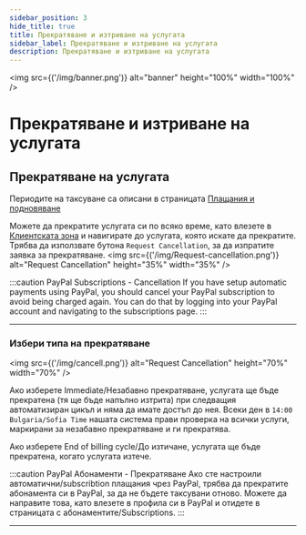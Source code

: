 ```yaml
---
sidebar_position: 3
hide_title: true
title: Прекратяване и изтриване на услугата
sidebar_label: Прекратяване и изтриване на услугата
description: Прекратяване и изтриване на услугата
---
```


<img src={('/img/banner.png')} alt="banner" height="100%" width="100%" />

<div class="text--center">
<h1>Прекратяване и изтриване на услугата</h1>
</div>

## Прекратяване на услугата

Периодите на таксуване са описани в страницата [Плащания и подновяване](/i18n/bg/docusaurus-plugin-content-docs/current/client-zone/payments-renewal)

Можете да прекратите услугата си по всяко време, като влезете в [Клиентската зона](https://client.mazenhost.com/clientarea.php?language=bulgarian) и навигирате до услугата, която искате да прекратите.
Трябва да използвате бутона `Request Cancellation`, за да изпратите заявка за прекратяване.
<img src={('/img/Request-cancellation.png')} alt="Request Cancellation" height="35%" width="35%" />

:::caution PayPal Subscriptions - Cancellation
If you have setup automatic payments using PayPal, you should cancel your PayPal subscription to avoid being charged again. You can do that by logging into your PayPal account and navigating to the subscriptions page.
:::

---

### Избери типа на прекратяване

<img src={('/img/cancell.png')} alt="Request Cancellation" height="70%" width="70%" />

Ако изберете Immediate/Незабавно прекратяване, услугата ще бъде прекратена (тя ще бъде напълно изтрита) при следващия автоматизиран цикъл и няма да имате достъп до нея.
Всеки ден в `14:00 Bulgaria/Sofia Time` нашата система прави проверка на всички услуги, маркирани за незабавно прекратяване и ги прекратява.

Ако изберете End of billing cycle/До изтичане, услугата ще бъде прекратена, когато услугата изтече.

:::caution PayPal Абонаменти - Прекратяване
Ако сте настроили автоматични/subscribtion плащания чрез PayPal, трябва да прекратите абонамента си в PayPal, за да не бъдете таксувани отново. Можете да направите това, като влезете в профила си в PayPal и отидете в страницата с абонаментите/Subscriptions.
:::


---